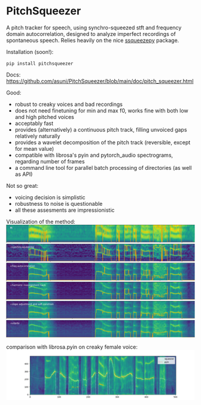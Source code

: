 # PitchSqueezer
A pitch tracker for speech, using synchro-squeezed stft and frequency domain autocorrelation, designed to analyze imperfect recordings of spontaneous speech.
Relies heavily on the nice [ssqueezepy](https://github.com/OverLordGoldDragon/ssqueezepy/tree/master/ssqueezepy]) package.

Installation (soon!): 
```
pip install pitchsqueezer
```
Docs: https://github.com/asuni/PitchSqueezer/blob/main/doc/pitch_squeezer.html

Good:
* robust to creaky voices and bad recordings
* does not need finetuning for min and max f0, works fine with both low and high pitched voices
* acceptably fast
* provides (alternatively) a continuous pitch track, filling unvoiced gaps relatively naturally
* provides a wavelet decomposition of the pitch track (reversible, except for mean value) 
* compatible with librosa's pyin and pytorch_audio spectrograms, regarding number of frames
* a command line tool for parallel batch processing of directories (as well as API)

Not so great:
* voicing decision is simplistic
* robustness to noise is questionable
* all these assesments are impressionistic


Visualization of the method: <img src="images/Figure_1.png">



 comparison with librosa.pyin on creaky female voice: <img src="images/squeezer_vs_pyin.png">
